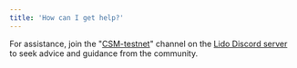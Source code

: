 ```yaml
---
title: 'How can I get help?'
---
```


For assistance, join the "[CSM-testnet](https://discord.com/channels/761182643269795850/1255114351120089148)" channel on the [Lido Discord server](https://discord.com/invite/lido) to seek advice and guidance from the community.
